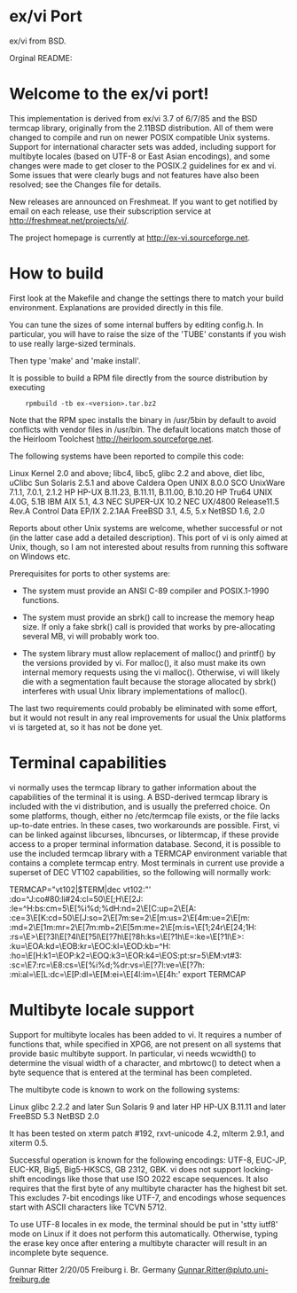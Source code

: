 # ex/vi Port

ex/vi from BSD.

Orginal README:

Welcome to the ex/vi port!
==========================

This implementation is derived from ex/vi 3.7 of 6/7/85 and the BSD
termcap library, originally from the 2.11BSD distribution. All of them
were changed to compile and run on newer POSIX compatible Unix systems.
Support for international character sets was added, including support
for multibyte locales (based on UTF-8 or East Asian encodings), and some
changes were made to get closer to the POSIX.2 guidelines for ex and
vi. Some issues that were clearly bugs and not features have also been
resolved; see the Changes file for details.

New releases are announced on Freshmeat. If you want to get
notified by email on each release, use their subscription service at
<http://freshmeat.net/projects/vi/>.

The project homepage is currently at <http://ex-vi.sourceforge.net>.


How to build
============

First look at the Makefile and change the settings there to match your
build environment. Explanations are provided directly in this file.

You can tune the sizes of some internal buffers by editing config.h. In
particular, you will have to raise the size of the 'TUBE' constants if
you wish to use really large-sized terminals.

Then type 'make' and 'make install'.

It is possible to build a RPM file directly from the source distribution
by executing

        rpmbuild -tb ex-<version>.tar.bz2

Note that the RPM spec installs the binary in /usr/5bin by default to
avoid conflicts with vendor files in /usr/bin. The default locations
match those of the Heirloom Toolchest <http://heirloom.sourceforge.net>.

The following systems have been reported to compile this code:

Linux               Kernel 2.0 and above; libc4, libc5, glibc 2.2 and above,
                    diet libc, uClibc
Sun Solaris         2.5.1 and above
Caldera Open UNIX   8.0.0
SCO UnixWare        7.1.1, 7.0.1, 2.1.2
HP HP-UX            B.11.23, B.11.11, B.11.00, B.10.20
HP Tru64 UNIX       4.0G, 5.1B
IBM AIX             5.1, 4.3
NEC SUPER-UX        10.2
NEC UX/4800         Release11.5 Rev.A
Control Data EP/IX  2.2.1AA
FreeBSD             3.1, 4.5, 5.x
NetBSD              1.6, 2.0

Reports about other Unix systems are welcome, whether successful or not
(in the latter case add a detailed description). This port of vi is only
aimed at Unix, though, so I am not interested about results from running
this software on Windows etc.

Prerequisites for ports to other systems are:

- The system must provide an ANSI C-89 compiler and POSIX.1-1990 functions.

- The system must provide an sbrk() call to increase the memory heap size.
  If only a fake sbrk() call is provided that works by pre-allocating
  several MB, vi will probably work too.

- The system library must allow replacement of malloc() and printf() by the
  versions provided by vi. For malloc(), it also must make its own internal
  memory requests using the vi malloc(). Otherwise, vi will likely die with
  a segmentation fault because the storage allocated by sbrk() interferes
  with usual Unix library implementations of malloc().

The last two requirements could probably be eliminated with some effort, but
it would not result in any real improvements for usual the Unix platforms vi
is targeted at, so it has not be done yet.


Terminal capabilities
=====================

vi normally uses the termcap library to gather information about the
capabilities of the terminal it is using. A BSD-derived termcap library
is included with the vi distribution, and is usually the preferred choice.
On some platforms, though, either no /etc/termcap file exists, or the file
lacks up-to-date entries. In these cases, two workarounds are possible.
First, vi can be linked against libcurses, libncurses, or libtermcap, if
these provide access to a proper terminal information database. Second, it
is possible to use the included termcap library with a TERMCAP environment
variable that contains a complete termcap entry. Most terminals in current
use provide a superset of DEC VT102 capabilities, so the following will
normally work:

TERMCAP="vt102|$TERM|dec vt102:"'\
	:do=^J:co#80:li#24:cl=50\E[;H\E[2J:\
	:le=^H:bs:cm=5\E[%i%d;%dH:nd=2\E[C:up=2\E[A:\
	:ce=3\E[K:cd=50\E[J:so=2\E[7m:se=2\E[m:us=2\E[4m:ue=2\E[m:\
	:md=2\E[1m:mr=2\E[7m:mb=2\E[5m:me=2\E[m:is=\E[1;24r\E[24;1H:\
	:rs=\E>\E[?3l\E[?4l\E[?5l\E[?7h\E[?8h:ks=\E[?1h\E=:ke=\E[?1l\E>:\
	:ku=\EOA:kd=\EOB:kr=\EOC:kl=\EOD:kb=^H:\
	:ho=\E[H:k1=\EOP:k2=\EOQ:k3=\EOR:k4=\EOS:pt:sr=5\EM:vt#3:\
	:sc=\E7:rc=\E8:cs=\E[%i%d;%dr:vs=\E[?7l:ve=\E[?7h:\
	:mi:al=\E[L:dc=\E[P:dl=\E[M:ei=\E[4l:im=\E[4h:'
export TERMCAP


Multibyte locale support
========================

Support for multibyte locales has been added to vi. It requires a number of
functions that, while specified in XPG6, are not present on all systems that
provide basic multibyte support. In particular, vi needs wcwidth() to
determine the visual width of a character, and mbrtowc() to detect when a
byte sequence that is entered at the terminal has been completed.

The multibyte code is known to work on the following systems:

Linux           glibc 2.2.2 and later
Sun Solaris     9 and later
HP HP-UX        B.11.11 and later
FreeBSD         5.3
NetBSD          2.0

It has been tested on xterm patch #192, rxvt-unicode 4.2, mlterm 2.9.1, and
xiterm 0.5.

Successful operation is known for the following encodings: UTF-8, EUC-JP,
EUC-KR, Big5, Big5-HKSCS, GB 2312, GBK. vi does not support locking-shift
encodings like those that use ISO 2022 escape sequences. It also requires
that the first byte of any multibyte character has the highest bit set.
This excludes 7-bit encodings like UTF-7, and encodings whose sequences
start with ASCII characters like TCVN 5712.

To use UTF-8 locales in ex mode, the terminal should be put in 'stty iutf8'
mode on Linux if it does not perform this automatically. Otherwise, typing
the erase key once after entering a multibyte character will result in an
incomplete byte sequence.


Gunnar Ritter                                           2/20/05
Freiburg i. Br.
Germany
<Gunnar.Ritter@pluto.uni-freiburg.de>

